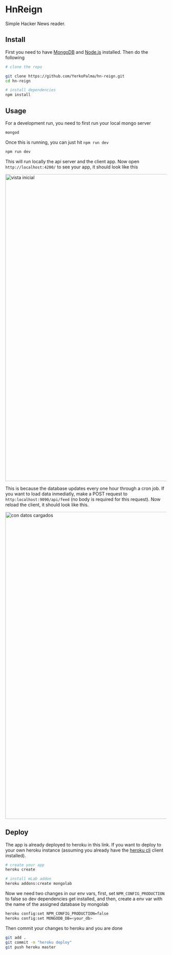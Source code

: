 # HnReign

Simple Hacker News reader.

## Install

First you need to have [MongoDB][MongoDB] and [Node.js][Node] installed.
Then do the following

```bash
# clone the repo

git clone https://github.com/YerkoPalma/hn-reign.git
cd hn-reign

# install dependencies
npm install
```

## Usage

For a development run, you need to first run your local mongo server

```bash
mongod
```

Once this is running, you can just hit `npm run dev`

```bash
npm run dev
```

This will run locally the api server and the client app. Now open
`http://localhost:4200/` to see your app, it should look like this

<img width="960" alt="vista inicial" src="https://user-images.githubusercontent.com/5105812/59557595-9c8a4e00-8fab-11e9-996e-6d2e83ee85b7.png">

This is because the database updates every one hour through a cron job.
If you want to load data inmediatly, make a POST request to 
`http:localhost:9090/api/feed` (no body is required for this request).
Now reload the client, it should look like this.

<img width="960" alt="con datos cargados" src="https://user-images.githubusercontent.com/5105812/59557593-9c8a4e00-8fab-11e9-8d2d-ae08abb4c1a5.png">

## Deploy

The app is already deployed to heroku in this link. If you want to 
deploy to your own heroku instance (assuming you already have the 
[heroku cli][heroku-cli] client installed).

```bash
# create your app
heroku create

# install mLab addon
heroku addons:create mongolab
```

Now we need two changes in our env vars, first, set `NPM_CONFIG_PRODUCTION`
to false so dev dependencies get installed, and then, create a env var with 
the name of the assigned database by mongolab

```bash
heroku config:set NPM_CONFIG_PRODUCTION=false
heroku config:set MONGODB_DB=<your_db>
```

Then commit your changes to heroku and you are done

```bash
git add .
git commit -m "heroku deploy"
git push heroku master
```

[MongoDB]: https://www.mongodb.com/
[Node]: https://nodejs.org/en/
[link]: https://glacial-atoll-21302.herokuapp.com/
[heroku-cli]: https://devcenter.heroku.com/articles/heroku-cli